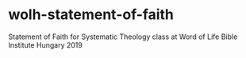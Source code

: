 # wolh-statement-of-faith
Statement of Faith for Systematic Theology class at Word of Life Bible Institute Hungary 2019

